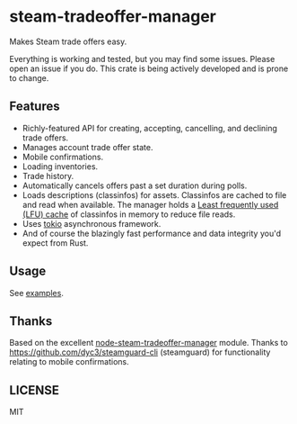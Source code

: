 # steam-tradeoffer-manager

Makes Steam trade offers easy.

Everything is working and tested, but you may find some issues. Please open an issue if you do. This crate is being actively developed and is prone to change.

## Features

- Richly-featured API for creating, accepting, cancelling, and declining trade offers.
- Manages account trade offer state.
- Mobile confirmations.
- Loading inventories.
- Trade history.
- Automatically cancels offers past a set duration during polls.
- Loads descriptions (classinfos) for assets. Classinfos are cached to file and read when available. The manager holds a [Least frequently used (LFU) cache](https://en.wikipedia.org/wiki/Least_frequently_used) of classinfos in memory to reduce file reads.
- Uses [tokio](https://crates.io/crates/tokio) asynchronous framework.
- And of course the blazingly fast performance and data integrity you'd expect from Rust.

## Usage

See [examples](https://github.com/juliarose/steam-tradeoffers/tree/main/examples).

## Thanks

Based on the excellent [node-steam-tradeoffer-manager](https://github.com/DoctorMcKay/node-steam-tradeoffer-manager) module. Thanks to https://github.com/dyc3/steamguard-cli (steamguard) for functionality relating to mobile confirmations.

## LICENSE

MIT